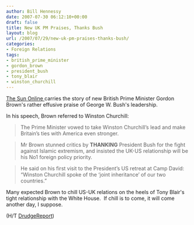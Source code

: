 ```yaml
---
author: Bill Hennessy
date: 2007-07-30 06:12:10+00:00
draft: false
title: New UK PM Praises, Thanks Bush
layout: blog
url: /2007/07/29/new-uk-pm-praises-thanks-bush/
categories:
- Foreign Relations
tags:
- british_prime_minister
- gordon_brown
- president_bush
- tony_blair
- winston_churchill
---
```


[The Sun Online ](https://www.thesun.co.uk/article/0,,2-2007350097,00.html)carries the story of new British Prime Minister Gordon Brown's rather effusive praise of George W. Bush's leadership.

In his speech, Brown referred to Winston Churchill:


> 

> 
> The Prime Minister vowed to take Winston Churchill’s lead and make Britain’s ties with America even stronger.
> 
> 

> 
> Mr Brown stunned critics by **THANKING** President Bush for the fight against Islamic extremism, and insisted the UK-US relationship will be his No1 foreign policy priority.
> 
> 

> 
> He said on his first visit to the President’s US retreat at Camp David: “Winston Churchill spoke of the ‘joint inheritance’ of our two countries.”
> 
> 







Many expected Brown to chill US-UK relations on the heels of Tony Blair's tight relationship with the White House.  If chill is to come, it will come another day, I suppose.




(H/T [DrudgeReport](https://www.drudgereport.com/))






> 

